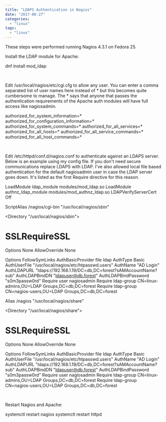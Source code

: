```yaml
---
title: "LDAPS Authentication in Nagios"
date: "2017-08-27"
categories: 
  - "linux"
tags: 
  - "linux"
---
```


These steps were performed running Nagios 4.3.1 on Fedora 25.

Install the LDAP module for Apache:

dnf install mod\_ldap

 

Edit /usr/local/nagios/etc/cgi.cfg to allow any user. You can enter a comma separated list of user names here instead of \* but this becomes quite cumbersome to manage. The \* says that anyone that passes the authentication requirements of the Apache auth modules will have full access like nagiosadmin.

authorized\_for\_system\_information=\*
authorized\_for\_configuration\_information=\*
authorized\_for\_system\_commands=\*
authorized\_for\_all\_services=\*
authorized\_for\_all\_hosts=\*
authorized\_for\_all\_service\_commands=\*
authorized\_for\_all\_host\_commands=\*

 

Edit /etc/httpd/conf.d/nagios.conf to authenticate against an LDAPS server. Below is an example using my config file. If you don't need secure communications replace LDAPS with LDAP. I've also allowed local file based authentication for the default nagiosadmin user in case the LDAP server goes down. It's listed as the first Require directive for this reason.

LoadModule ldap\_module modules/mod\_ldap.so
LoadModule authnz\_ldap\_module modules/mod\_authnz\_ldap.so
LDAPVerifyServerCert Off

ScriptAlias /nagios/cgi-bin "/usr/local/nagios/sbin"

<Directory "/usr/local/nagios/sbin">
#  SSLRequireSSL
   Options None
   AllowOverride None

   Options FollowSymLinks
   AuthBasicProvider file ldap
   AuthType Basic
   AuthUserFile "/usr/local/nagios/etc/htpasswd.users"
   AuthName "AD Login"
   AuthLDAPURL "ldaps://192.168.1.19/DC=db,DC=forest?sAMAccountName?sub"
   AuthLDAPBindDN "ldapuser@db.forest"
   AuthLDAPBindPassword "s0m3passw0rd"
   Require user nagiosadmin
   Require ldap-group CN=linux-admins,OU=LDAP Groups,DC=db,DC=forest
   Require ldap-group CN=nagios-users,OU=LDAP Groups,DC=db,DC=forest
</Directory>

Alias /nagios "/usr/local/nagios/share"

<Directory "/usr/local/nagios/share">
#  SSLRequireSSL
   Options None
   AllowOverride None

   Options FollowSymLinks
   AuthBasicProvider file ldap
   AuthType Basic
   AuthUserFile "/usr/local/nagios/etc/htpasswd.users"
   AuthName "AD Login"
   AuthLDAPURL "ldaps://192.168.1.19/DC=db,DC=forest?sAMAccountName?sub"
   AuthLDAPBindDN "ldapuser@db.forest"
   AuthLDAPBindPassword "s0m3passw0rd"
   Require user nagiosadmin
   Require ldap-group CN=linux-admins,OU=LDAP Groups,DC=db,DC=forest
   Require ldap-group CN=nagios-users,OU=LDAP Groups,DC=db,DC=forest
</Directory>

 

Restart Nagios and Apache:

systemctl restart nagios
systemctl restart httpd

